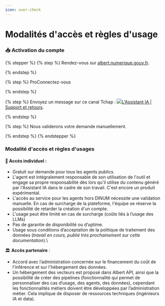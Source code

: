```yaml
---
icon: user-check
---
```


# Modalités d'accès et règles d'usage



### **📥 Activation du compte**&#x20;

{% stepper %}
{% step %}
Rendez-vous sur [albert.numerique.gouv.fr](http://albert.numerique.gouv.fr/).


{% endstep %}

{% step %}
ProConnectez-vous


{% endstep %}

{% step %}
Envoyez un message sur ce canal Tchap : [![](https://matrix.agent.dinum.tchap.gouv.fr/_matrix/media/v3/thumbnail/matrix.agent.dinum.tchap.gouv.fr/0ec0d5ddd5bdca1545df9b1e83865519b5f7109f1829450108316418048?width=24\&height=24\&method=crop)L'Assistant IA | Support et retours](https://tchap.gouv.fr/#/room/!gpLYRJyIwdkcHBGYeC:agent.dinum.tchap.gouv.fr).


{% endstep %}

{% step %}
Nous validerons votre demande manuellement.

&#x20;
{% endstep %}
{% endstepper %}

### Modalité d'accès et règles d'usages&#x20;

#### 👤 **Accès individuel** :

* Gratuit sur demande pour tous les agents publics.&#x20;
* L'agent est intégralement responsable de son utilisation de l'outil et engage sa propre responsabilité dès lors qu'il utilise du contenu généré par l'Assistant IA dans le cadre de son travail. C'est encore un produit expérimental.
* L'accès au service pour les agents hors DINUM nécessite une validation manuelle. En cas de surcharge de la plateforme, l'équipe se réserve la possibilité de retarder la création d'un compte.
* L'usage peut être limité en cas de surcharge (coûts liés à l’usage des LLMs)
* Pas de garantie de disponibilité ou d’uptime.&#x20;
* Usage sous conditions d’acceptation de la politique de traitement des données (_travail en cours, publié très prochainement sur cette documentation_).\


🏛️ **Accès partenaire** :

* Accord avec l’administration concernée sur le financement du coût de l'inférence et sur l'hébergement des données.
* Un hébergement des vecteurs est proposé dans Albert API, ainsi que la possibilité de créer des pipelines (fonctionnalité qui permet de personnaliser des cas d’usage, des agents, des données), cependant les fonctionnalités métiers doivent être développées par l’administration métier. Cela implique de disposer de ressources techniques (ingénieurs IA et data).&#x20;



